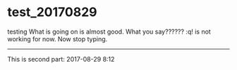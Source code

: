 # test_20170829
testing
What is going on is almost good.
What you say??????
:q!
is not working for now.
Now stop typing.
________________________________________
This is second part: 2017-08-29 8:12
